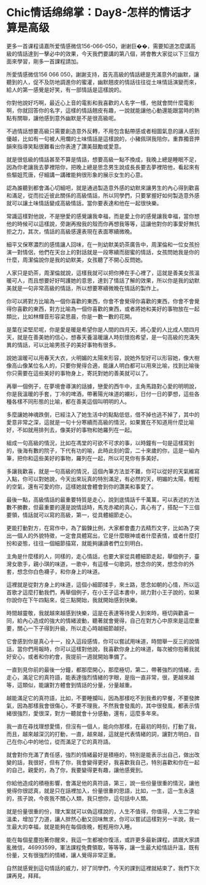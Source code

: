 # Chic情话绵绵掌：Day8-怎样的情话才算是高级

更多一首课程请嘉所爱情感微信156-066-050，谢谢巨��，需要知道怎麼講高級的情話達到一擊必中的效果，今天我們要講的第八個，將會教大家從以下三個方面來學習，剛多一首課程請加。

所愛情感微信156 066 050，謝謝支持，首先高級的情話總是充滿意外的幽默，讓聽到的人，促不及防地調進你的蜜灌，幽默翹皮的情話往往從土味情話演變而來，給人的第一感覺是好笑，有一部情話是這樣說的。

你對他說好巧啊，最近心上音的電影和我喜歡的人名字一樣，他就會問什麼電影啊，你就回答你的名字，這樣的情話翹皮有趣，一說就能讓他心動還能跟當時的熱點有關聯，讓他感到意外幽默是不是很高級呢。

不過情話想要高級只需要創造意外反轉，不用包含黏帶感或者相圖氣息的讓人感到優越，比如有一句被人用爛的土味情話是這樣說的，小豬佩琪我陪你，重靠獨音押韻來指導笑點很難看出你表達了讚美鼓勵或愛意。

就是很低級的情話甚至不算是情話，想要高級一點不換成，我晚上總是睡眠不足，因為你老讓我去夢裡陪你，把晚上總是思念男生說成長長要去夢裡陪他，看起來有些驅姐荒唐，仔細講一講確能夠很形象的展示女生的心意。

認為誰聽到都會滿心切細吧，就是通過製造意外感的幼默來讓男生的內心得到歡喜和滿足，從而拉近彼此關係的高級情話，所以同學們，只要掌握好如何製造意外感就可以讓土味情話變成高級情話，當你要表達和他在一起很快樂。

常識這樣對他說，不是戀愛的感覺讓我幸福，而是愛上你的感覺讓我幸福，當你想他的時候可以這樣說，旁謝再撥我的殼而你再想我等等，這讓他對你的事愛好無抗拒之力，其次，情話的高級感還表現在表面寒續微晚。

細平又保寒濃烈的感情讓人回味，在一則幼默美奶茶廣告中，周潔倫和一位女孩扮演一對情侶，他們在天台上的對話就是一段寒續而甜蜜的情話，女孩問她我是你的什麼，周潔倫說你是我的幼默美，女孩聽了不開心反問她。

人家只是奶茶，周潔倫就說，這樣我就可以把你捧在手心裡了，這就是善美女孩溫暖可人，而且想要好好呵護她的意思，達到了情話了解的效果，所以你是我的幼默美就是一句非常高級的情話，所以想要寒續微晚在情話的製作上。

你可以將對方比喻為一個你喜歡的東西，你會不會覺得你喜歡的東西，你會不會覺得你喜歡的東西，對方比喻為一個你喜歡的東西，或者將她和美好的事物放在一起類比，比如林輝音形容梁思晨，你是一數一數的花開。

是葉在梁堅尼呢，你是愛是暖是希望你是人間的四月天，將心愛的人比成人間四月天，就是在善美她的信心，想春天養溫暖讓人時刻懷抱希望，是一句高級的充滿失異的情話，可以比喻男孩子的美好事物有很多。

說她溫暖可以用春天大衣，火明媚的太陽來形容，說她外型好可以形容她，像大樹像高山像某位名人的，只要你覺得合適，能讓人明白都可以用來比喻，找到比喻後你只需要在這些美好的事物身上，寄託對她的善美就可以了。

再舉一個例子，在夢境會導演的話據，戀愛的西牛中，主角馬路對心愛的明明說，你是我溫暖的手套，丁冷的啤酒，帶著陽光味道的襯衫，日付一日的夢想，這些各種各樣不同形態的比喻，都在善美這個叫明明的人。

多麼讓她神魂跌倒，已經注入了她生活中的點點低低，借不掉也逃不掉了，其中的愛意非常之深，這就是一句十分寒續而高級的情況，如果實在不知道用什麼比喻好，不如就用排列去，像美好的事物和她羅列在一起。

組成一句高級的情況，比如在馮堂的可欲不可求的事，以時鐘有一句是這樣寫到的，後海有數的院子，下代有功的喻，此時此刻的雲，二十來歲的你，這是一組內筆，把你和這些美好的事物，羅列在一起，所以可見你有多美好。

多讓我歡喜，就是一句高級的情況，這個內筆方法並不難，你可以從好的天氣維寫入點，你可以對她說，今天出來玩真的特別滿足，有必然的天，明媚的太陽，輕輕的空氣，還有可愛的你，這樣她就會體會到你的讚美和事愛了。

最後一點，高級情話的最重要特質是走心，說到底情話千千萬萬，可以表述的方法數不勝數，但最重要的還是說情話時，馬克赤裙的真心，真心有了，搭配一下三個要領，情話就可以寫的高級，第一，從具體細節走心。

更能打動對方，在寫作中，為了鍛鍊比例，大家都會盡力去精烈文字，比如為了突出一個人的外貌特徵，一定會具體寫出，它是什麼眼神或者什麼表情，或者什麼打扮和姿態，往往一個細節描寫，就能夠讓讀者們立刻明白。

主角是什麼樣的人，同樣的，走心情話，也要大家從具體細節走起，舉個例子，臺灣女歌手，親小琪的味道，一歌中，有這樣一句歌詞，想念你的笑，想念你的外套，想念你白色襪子，和你身上的味道。

這裡就是從對方身上的味道，這個小細節揉手，來土路，思念如朝的心情，所以這首歌才這麼打動我們，再舉個例子，在小王子這本書中，胡力對小王子說的，如果你說你在下午四點來，從三點開始，我就開始感到快樂。

時間越靈敬，我就越來越感到快樂，這是在表達等待愛人到來時，極切與歡喜一同，給內心造成的強大的情緒波動，聽著就會覺得，自己在對方心中原來是這麼重要，關心一下子得到升級，所以走心時越細節越好。

它會感到你是真心十一，投入這段感情，你可以嘗試用味道，時間舉一反三的說情話，當你們用報時，你可以這樣對他說，我喜歡你身上的味道，每次被你抱著我就好安心，或者和你約會，我提前一週就開始準備了。

一直到見你前的最後一分鐘，都那麼開心，那麼極切，第二，帶著強烈的情緒，去走心，滿足它的真符語，能表達強烈情緒的字眼，是指一直非常，很，更越來越等，這類似，能讓對方體會到情話的分量，分量越重。

越能滿足它的真符語，比如，不要睡攔叫，因為那樣吃不到我煮的早餐，不要發脾氣，因為那樣我會很傷心，不要不理我，不然我會發風的，其中很發風，都表示情緒很強烈，愛很深，對方一聽就會十分感動，還有，這麼多年來。

我一直在尋找理想愛情，但沒有一個人，能向你那樣，在最初的時刻，打動了我，而且，越來越深沉的打動，一直，越來越，這就是代表情緒的詞，讓對方明白，自己在你心中的地位，從而滿足了它的真符語。

就會對你充滿了責任感，強烈的情緒最好是積極的，特別是能表示出自己，做出改變的話，我很好，但有了你，我會變得更好，我喜歡我自己，特別喜歡和你在一起的自己，親愛的，為了你，我要變得更有趣，讓他感覺到。

你給他造成的積極影響，會滿足他的真符語，第三，說一些份量很重的情況，讓他覺得你很認真，就是只在話裡加入，份量很重的思語，比如，一生，這一生永遠的，孩子說，今夜我不關心人類，我只想你，這句話中人類。

就是份量很重的份，理大案就可以偽這樣說的，人生不值得，你值得，人生二字給溫柔，增加了力道，讓人胖然心動又回味無求，你可以嘗試這樣對另一半說，我一生最大的幸福，就是能夠在每個夜晚，輕輕用你入睡。

能在每個星塵抱著你醒來，我這一生都被你復活，或許更多最新課程，請跟大家請亂微信，46993599，軍法課程免費領取，等等等，讓一生最大給情話升溫，既有份量，又有很強烈的情緒，讓人覺得非常正重。

自然就感覺到這句情話的威力，好了同學們，今天的課到這裡就結束了，我們下次課再見，拜拜。
